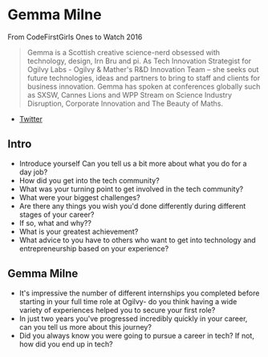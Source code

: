 # Gemma Milne

From CodeFirstGirls Ones to Watch 2016
> Gemma is a Scottish creative science-nerd obsessed with technology, design, Irn Bru and pi. As Tech Innovation Strategist for Ogilvy Labs - Ogilvy & Mather's R&D Innovation Team – she seeks out future technologies, ideas and partners to bring to staff and clients for business innovation. Gemma has spoken at conferences globally such as SXSW, Cannes Lions and WPP Stream on Science Industry Disruption, Corporate Innovation and The Beauty of Maths.

* [Twitter](https://twitter.com/gkmilne1)


## Intro

* Introduce yourself Can you tell us a bit more about what you do for a day job?
* How did you get into the tech community?
* What was your turning point to get involved in the tech community?
* What were your biggest challenges?
* Are there any things you wish you'd done differently during different stages of your career?
* If so, what and why??
* What is your greatest achievement?
* What advice to you have to others who want to get into technology and entrepreneurship based on your experience?

## Gemma Milne

* It's impressive the number of different internships you completed before starting in your full time role at Ogilvy- do you think having a wide variety of experiences helped you to secure your first role?
* In just two years you've progressed incredibly quickly in your career, can you tell us more about this journey?
* Did you always know you were going to pursue a career in tech? If not, how did you end up in tech?

